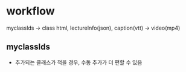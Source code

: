 # workflow

myclassIds -> class html, lectureInfo(json), caption(vtt) -> video(mp4)

## myclassIds
- 추가되는 클래스가 적을 경우, 수동 추가가 더 편할 수 있음